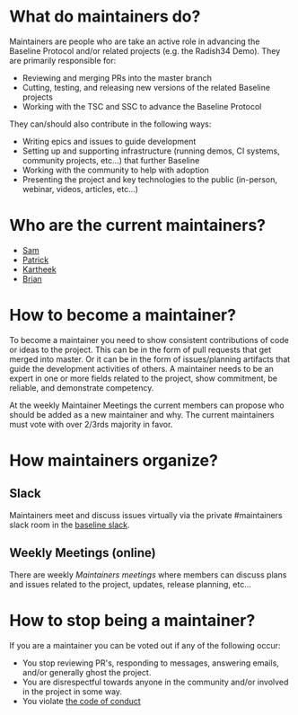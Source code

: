 # What do maintainers do?

Maintainers are people who are take an active role in advancing the Baseline Protocol and/or related projects (e.g. the Radish34 Demo). They are primarily responsible for: 
 - Reviewing and merging PRs into the master branch
 - Cutting, testing, and releasing new versions of the related Baseline projects
 - Working with the TSC and SSC to advance the Baseline Protocol

 They can/should also contribute in the following ways:
 - Writing epics and issues to guide development
 - Setting up and supporting infrastructure (running demos, CI systems, community projects, etc...) that further Baseline
 - Working with the community to help with adoption
 - Presenting the project and key technologies to the public (in-person, webinar, videos, articles, etc...)
 

# Who are the current maintainers?

  - [Sam](https://github.com/bitwiseguy) 
  - [Patrick](https://github.com/pmacom)
  - [Kartheek](https://github.com/skarred14)
  - [Brian](https://github.com/breakpointer)

# How to become a maintainer?

To become a maintainer you need to show consistent contributions of code or ideas to the project. This can be in the form of pull requests that get merged into master. Or it can be in the form of issues/planning artifacts that guide the development activities of others. A maintainer needs to be an expert in one or more fields related to the project, show commitment, be reliable, and demonstrate competency.

At the weekly Maintainer Meetings the current members can propose who should be added as a new maintainer and why. The current maintainers must vote with over 2/3rds majority in favor.

# How maintainers organize?

## Slack 
Maintainers meet and discuss issues virtually via the private #maintainers slack room in the [baseline slack](ethereum-baseline.slack.com). 

## Weekly Meetings (online)
There are weekly *Maintainers meetings* where members can discuss plans and issues related to the project, updates, release planning, etc... 

# How to stop being a maintainer?

If you are a maintainer you can be voted out if any of the following occur: 

 - You stop reviewing PR's, responding to messages, answering emails, and/or generally ghost the project.
 - You are disrespectful towards anyone in the community and/or involved in the project in some way.
 - You violate [the code of conduct](./CODE_OF_CONDUCT.md)
